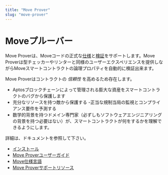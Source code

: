 ```yaml
---
title: "Move Prover"
slug: "move-prover"
---
```


# Moveプルーバー

Move Proverは、Moveコードの正式な[仕様](./spec-lang.md)と[検証](./prover-guide.md)をサポートします。Move Proverは型チェッカーやリンターと同様のユーザーエクスペリエンスを提供しながらMoveスマートコントラクトの論理プロパティを自動的に検証出来ます。

Move Proverはコントラクトの _信頼性_ を高めるため存在します。

- Aptosブロックチェーンによって管理される膨大な資産をスマートコントラクトのバグから保護します
- 充分なリソースを持つ敵から保護する
-正当な規制当局の監視とコンプライアンス要件を予測する
- 数学的背景を持つドメイン専門家（必ずしもソフトウェアエンジニアリングの背景を持つ必要はない）が、スマートコントラクトが何をするかを理解できるようにします。

詳細は、ドキュメントを参照して下さい。

- [インストール](../../tools/aptos-cli/install-cli/install-move-prover.md)
- [Move Proverユーザーガイド](prover-guide.md)
- [Move仕様言語](spec-lang.md)
- [Move Proverサポートリソース](supporting-resources.md)

